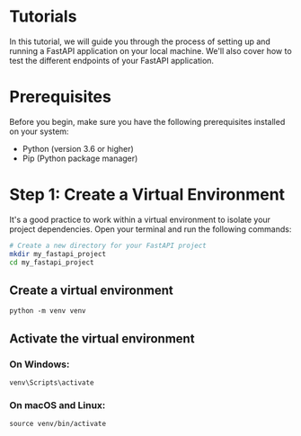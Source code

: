 # Tutorials

In this tutorial, we will guide you through the process of setting up and running a FastAPI application on your local machine. We'll also cover how to test the different endpoints of your FastAPI application.

# Prerequisites

Before you begin, make sure you have the following prerequisites installed on your system:

- Python (version 3.6 or higher)
- Pip (Python package manager)

# Step 1: Create a Virtual Environment

It's a good practice to work within a virtual environment to isolate your project dependencies. Open your terminal and run the following commands:

```bash
# Create a new directory for your FastAPI project
mkdir my_fastapi_project
cd my_fastapi_project
```

## Create a virtual environment
`python -m venv venv`

## Activate the virtual environment
### On Windows:
`venv\Scripts\activate`

### On macOS and Linux:
`source venv/bin/activate`
